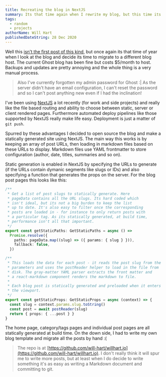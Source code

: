 ```yaml
---
title: Recreating the blog in NextJS
summary: Its that time again when I rewrite my blog, but this time its statically generated using NextJS
tags:
  - random
  - projects
authorName: Will Hart
publishedDateString: 28 Dec 2020
---
```


Well this [isn't the first post of this kind](/switched-to-ghost), but once
again its that time of year when I look at the blog and decide its time to
migrate to a different blog host. The current Ghost blog has been fine but costs
$5/month to host. Backups and updates are pretty annoying and the whole thing is
a very manual process.

> Also I've currently forgotten my admin password for Ghost :| As the server
> didn't have an email configuration, I can't reset the password and so I can't
> post anything new even if I had the inclination!

I've been using [NextJS](https://nextjs.org/) a lot recently (for work and side
projects) and really like the file based routing and ability to choose between
static, server or client rendered pages. Furthermore automated deploy pipelines
like those supported by NextJS really make life easy. Deployment is just a matter of `git push`. 

Spurred by these advantages I decided to open source the blog and make a
statically generated site using NextJS. The main way this works is by keeping an
array of post URLs, then loading in markdown files based on these URLs to display. Markdown files use YAML frontmatter to store configuration (author, date, titles, summaries and so on). 

Static generation is enabled in NextJS by specifying the URLs to generate (if
the URLs contain dymanic segments like slugs or IDs) and also specifying a
function that generates the props on the server. For the blog post pages this
looks like this:

```typescript
/**
 * Get a list of post slugs to statically generate. Here 
 * pageData contains all the URL slugs. Its hard coded which
 * isn't ideal, but its not a big burden to keep the list 
 * up to date. It's also easy to filter once the corresponding
 * posts are loaded in - for instance to only return posts with
 * a particular tag. As its statically generated, at build time,
 * performance isn't all that important.
 */
export const getStaticPaths: GetStaticPaths = async () =>
  Promise.resolve({
    paths: pageData.map((slug) => ({ params: { slug } })),
    fallback: false,
  })

/**
 * This loads the data for each post - it reads the post slug from the
 * parameters and uses the postReader helper to load in the file from
 * disk. The gray-matter YAML parser extracts the front matter and 
 * a react-markdown component renders the markdown to file.
 * 
 * Each blog post is statically generated and preloaded when it enters
 * the viewport.
 */
export const getStaticProps: GetStaticProps = async (context) => {
  const slug = context.params.slug.toString()
  const post = await postReader(slug)
  return { props: { ...post } }
}
```

The home page, category/tags pages and individual post pages are all statically
generated at build time. On the down side, I had to write my own blog template
and migrate all the posts by hand :(

> The repo is at
[https://github.com/will-hart/willhart.io](https://github.com/will-hart/willhart.io).
I don't really think it will spur me to write more posts, but at least when I do
decide to write something it's as easy as writing a Markdown document and
committing to git.
